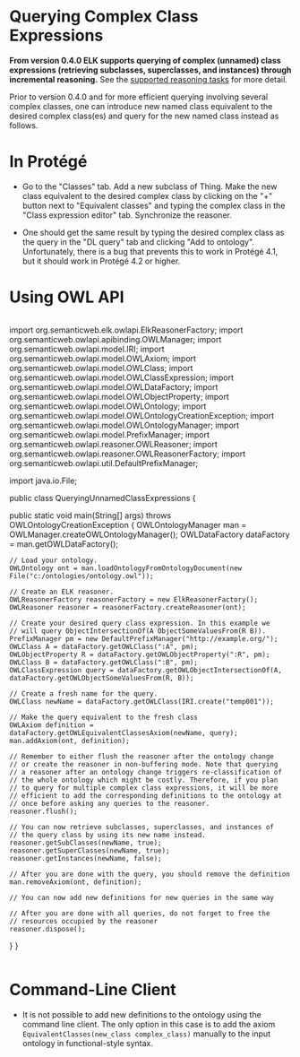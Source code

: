 # Querying Complex Class Expressions #

**From version 0.4.0 ELK supports querying of complex (unnamed) class expressions (retrieving subclasses,
superclasses, and instances) through incremental reasoning.** See the [supported reasoning tasks](ReasoningTasks.md) for more detail.

Prior to version 0.4.0 and for more efficient querying involving several complex classes, one can introduce  new named class equivalent to the desired complex class(es) and query for the new named class instead as follows.

# In Protégé #
  * Go to the "Classes" tab. Add a new subclass of Thing. Make the new class equivalent to the desired complex class by clicking on the "+" button next to "Equivalent classes" and typing the complex class in the "Class expression editor" tab. Synchronize the reasoner.

  * One should get the same result by typing the desired complex class as the query in the "DL query" tab and clicking "Add to ontology". Unfortunately, there is a bug that prevents this to work in Protégé 4.1, but it should work in Protégé 4.2 or higher.

# Using OWL API #
```java

```
import org.semanticweb.elk.owlapi.ElkReasonerFactory;
import org.semanticweb.owlapi.apibinding.OWLManager;
import org.semanticweb.owlapi.model.IRI;
import org.semanticweb.owlapi.model.OWLAxiom;
import org.semanticweb.owlapi.model.OWLClass;
import org.semanticweb.owlapi.model.OWLClassExpression;
import org.semanticweb.owlapi.model.OWLDataFactory;
import org.semanticweb.owlapi.model.OWLObjectProperty;
import org.semanticweb.owlapi.model.OWLOntology;
import org.semanticweb.owlapi.model.OWLOntologyCreationException;
import org.semanticweb.owlapi.model.OWLOntologyManager;
import org.semanticweb.owlapi.model.PrefixManager;
import org.semanticweb.owlapi.reasoner.OWLReasoner;
import org.semanticweb.owlapi.reasoner.OWLReasonerFactory;
import org.semanticweb.owlapi.util.DefaultPrefixManager;

import java.io.File;

public class QueryingUnnamedClassExpressions {

  public static void main(String[] args) throws OWLOntologyCreationException {
    OWLOntologyManager man = OWLManager.createOWLOntologyManager();
    OWLDataFactory dataFactory = man.getOWLDataFactory();

    // Load your ontology.
    OWLOntology ont = man.loadOntologyFromOntologyDocument(new File("c:/ontologies/ontology.owl"));

    // Create an ELK reasoner.
    OWLReasonerFactory reasonerFactory = new ElkReasonerFactory();
    OWLReasoner reasoner = reasonerFactory.createReasoner(ont);

    // Create your desired query class expression. In this example we
    // will query ObjectIntersectionOf(A ObjectSomeValuesFrom(R B)).
    PrefixManager pm = new DefaultPrefixManager("http://example.org/");
    OWLClass A = dataFactory.getOWLClass(":A", pm);
    OWLObjectProperty R = dataFactory.getOWLObjectProperty(":R", pm);
    OWLClass B = dataFactory.getOWLClass(":B", pm);
    OWLClassExpression query = dataFactory.getOWLObjectIntersectionOf(A, dataFactory.getOWLObjectSomeValuesFrom(R, B));

    // Create a fresh name for the query.
    OWLClass newName = dataFactory.getOWLClass(IRI.create("temp001"));
    
    // Make the query equivalent to the fresh class
    OWLAxiom definition = dataFactory.getOWLEquivalentClassesAxiom(newName, query);
    man.addAxiom(ont, definition);

    // Remember to either flush the reasoner after the ontology change
    // or create the reasoner in non-buffering mode. Note that querying
    // a reasoner after an ontology change triggers re-classification of
    // the whole ontology which might be costly. Therefore, if you plan
    // to query for multiple complex class expressions, it will be more
    // efficient to add the corresponding definitions to the ontology at
    // once before asking any queries to the reasoner.
    reasoner.flush();

    // You can now retrieve subclasses, superclasses, and instances of
    // the query class by using its new name instead.
    reasoner.getSubClasses(newName, true);
    reasoner.getSuperClasses(newName, true);
    reasoner.getInstances(newName, false);

    // After you are done with the query, you should remove the definition
    man.removeAxiom(ont, definition);

    // You can now add new definitions for new queries in the same way

    // After you are done with all queries, do not forget to free the
    // resources occupied by the reasoner
    reasoner.dispose();
  }
}
```
```

# Command-Line Client #
  * It is not possible to add new definitions to the ontology using the command line client. The only option in this case is to add the axiom `EquivalentClasses(new_class complex_class)` manually to the input ontology in functional-style syntax.
